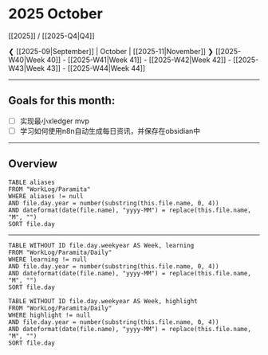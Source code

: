 # 2025 October
[[2025]] / [[2025-Q4|Q4]]

❮ [[2025-09|September]] | October | [[2025-11|November]] ❯
[[2025-W40|Week 40]] - [[2025-W41|Week 41]] - [[2025-W42|Week 42]] - [[2025-W43|Week 43]] - [[2025-W44|Week 44]]

---
## Goals for this month:
- [ ] 实现最小xledger mvp
- [ ] 学习如何使用n8n自动生成每日资讯，并保存在obsidian中

---
## Overview
```dataview
TABLE aliases
FROM "WorkLog/Paramita"
WHERE aliases != null
AND file.day.year = number(substring(this.file.name, 0, 4))
AND dateformat(date(file.name), "yyyy-MM") = replace(this.file.name, "M", "")
SORT file.day
```

---

```dataview
TABLE WITHOUT ID file.day.weekyear AS Week, learning
FROM "WorkLog/Paramita/Daily"
WHERE learning != null
AND file.day.year = number(substring(this.file.name, 0, 4))
AND dateformat(date(file.name), "yyyy-MM") = replace(this.file.name, "M", "")
SORT file.day
```

```dataview
TABLE WITHOUT ID file.day.weekyear AS Week, highlight
FROM "WorkLog/Paramita/Daily"
WHERE highlight != null
AND file.day.year = number(substring(this.file.name, 0, 4))
AND dateformat(date(file.name), "yyyy-MM") = replace(this.file.name, "M", "")
SORT file.day
```
